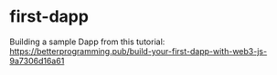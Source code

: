 # first-dapp

Building a sample Dapp from this tutorial:
https://betterprogramming.pub/build-your-first-dapp-with-web3-js-9a7306d16a61 
